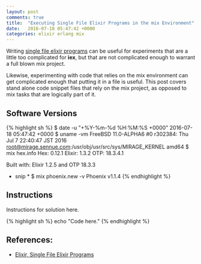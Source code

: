 ```yaml
---
layout: post
comments: true
title:  "Executing Single File Elixir Programs in the mix Environment"
date:   2016-07-18 05:47:42 +0000
categories: elixir erlang mix
---
```

Writing [single file elixir programs][blog-single-file] can be useful for
experiments that are a little too complicated for **iex**, but that are
not complicated enough to warrant a full blown mix project.

Likewise, experimenting with code that relies on the mix environment
can get complicated enough that putting it in a file is useful.
This post covers stand alone code snippet files that rely on the mix project,
as opposed to mix tasks that are logically part of it.

## Software Versions

{% highlight sh %}
$ date -u "+%Y-%m-%d %H:%M:%S +0000"
2016-07-18 05:47:42 +0000
$ uname -vm
FreeBSD 11.0-ALPHA6 #0 r302384: Thu Jul  7 22:40:47 JST 2016     root@mirage.sennue.com:/usr/obj/usr/src/sys/MIRAGE_KERNEL  amd64
$ mix hex.info
Hex:    0.12.1
Elixir: 1.3.2
OTP:    18.3.4.1

Built with: Elixir 1.2.5 and OTP 18.3.3
* snip *
$ mix phoenix.new -v
Phoenix v1.1.4
{% endhighlight %}

## Instructions

Instructions for solution here.

{% highlight sh %}
echo "Code here."
{% endhighlight %}

## References:

- [Elixir, Single File Elixir Programs][blog-single-file]

[blog-single-file]: https://sgeos.github.io

